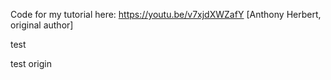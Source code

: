 Code for my tutorial here: https://youtu.be/v7xjdXWZafY [Anthony Herbert, original author]

test

test origin

